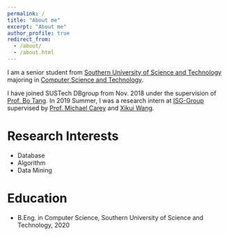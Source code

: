 ```yaml
---
permalink: /
title: "About me"
excerpt: "About me"
author_profile: true
redirect_from: 
  - /about/
  - /about.html
---
```


I am a senior student from [Southern University of Science and Technology](https://www.sustech.edu.cn/en/) majoring in [Computer Science and Technology](http://cse.sustc.edu.cn/en/).

I have joined SUSTech DBgroup from Nov. 2018 under the supervision of [Prof. Bo Tang](https://acm.sustech.edu.cn/btang/). In 2019 Summer, I was a research intern at [ISG-Group](https://isg.ics.uci.edu/) supervised by [Prof. Michael Carey](https://www.ics.uci.edu/~mjcarey/) and [Xikui Wang](https://www.linkedin.com/in/xikuiw/).

<!--
<font size=3 face="黑体">Research Interests</font>
**database system**
**algorithm**
**data mining**
-->

Research Interests
======
* Database 
* Algorithm 
* Data Mining 

Education
======
* B.Eng. in Computer Science, Southern University of Science and Technology, 2020

